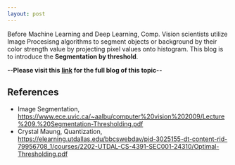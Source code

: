 ```yaml
---
layout: post
---
```


Before Machine Learning and Deep Learning, Comp. Vision scientists utilize Image Procesisng algorithms to segment objects or background by their color strength value by projecting pixel values onto histogram.
This blog is to introduce the **Segmentation by threshold**.

**--Please visit this [link](https://medium.com/analytics-vidhya/computer-vision-segmentation-42ffff0d7d40) for the full blog of this topic--**

## References
* Image Segmentation, https://www.ece.uvic.ca/~aalbu/computer%20vision%202009/Lecture%209.%20Segmentation-Thresholding.pdf
* Crystal Maung, Quantization, https://elearning.utdallas.edu/bbcswebdav/pid-3025155-dt-content-rid-79956708_1/courses/2202-UTDAL-CS-4391-SEC001-24310/Optimal-Thresholding.pdf
